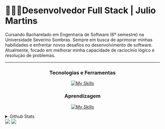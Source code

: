 # 👨🏻‍💻​ Desenvolvedor Full Stack | Julio Martins

Cursando Bacharelado em Engenharia de Software (6º semestre) na Universidade Severino Sombras.
Sempre em busca de aprimorar minhas habilidades e enfrentar novos desafios no desenvolvimento de software.
Atualmente, focado em melhorar minha capacidade de raciocínio lógico e resolução de problemas.

---

<div align="center">

### Tecnologias e Ferramentas

[![My Skills](https://skillicons.dev/icons?i=go,html,css,docker,git,postman)](https://skillicons.dev)

### Aprendizagem 

[![My Skills](https://skillicons.dev/icons?i=js,ts,react,java)](https://skillicons.dev)

</div>

<details>
  <summary>Github Stats </summary>
<div align="center">  
  <img width="49%" height="195px" src="https://github-readme-stats.vercel.app/api?username=devjuliomartins&show_icons=true&count_private=true&hide_border=true&title_color=ffff&icon_color=ffff&text_color=ffff&bg_color=0d1117" alt="Livia github stats" /> 
</div>
</details>

<div>
  <a href="https://www.linkedin.com/in/julio-fernando-martins-leite-3a7bb0276/" target="_blank">
    <img src="https://img.shields.io/badge/-LinkedIn-%230077B5?style=for-the-badge&logo=linkedin&logoColor=white" target="_blank"></a>
  <a href = "mailto:contatoeujuliomartins@gmail.com">
    <img src="https://img.shields.io/badge/-Gmail-%23333?style=for-the-badge&logo=gmail&logoColor=white" target="_blank"></a> 
</div>
